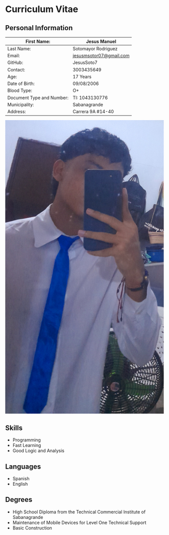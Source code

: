 # Curriculum Vitae

## Personal Information
First Name:|Jesus Manuel 
-|-
Last Name:|Sotomayor Rodriguez
Email:|jesusmsotor07@gmail.com
GitHub:|JesusSoto7
Contact:|3003435649
Age:|17 Years
Date of Birth:|09/08/2006
Blood Type:| O+
Document Type and Number:|TI: 1043130776
Municipality:|Sabanagrande
Address:|Carrera 9A #14-40

![PersonalPhoto](../Imagenes/Picture2.jpg)

## Skills
- Programming
- Fast Learning
- Good Logic and Analysis

## Languages
- Spanish
- English

## Degrees
- High School Diploma from the Technical Commercial Institute of Sabanagrande
- Maintenance of Mobile Devices for Level One Technical Support
- Basic Construction
